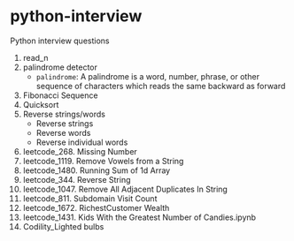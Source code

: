 # python-interview
Python interview questions 

1. read_n
2. palindrome detector
    * `palindrome`: A palindrome is a word, number, phrase, or other sequence of characters which reads the same backward as forward
3. Fibonacci Sequence
4. Quicksort
5. Reverse strings/words
   * Reverse strings
   * Reverse words
   * Reverse individual words
6. leetcode_268. Missing Number
7. leetcode_1119. Remove Vowels from a String
8. leetcode_1480. Running Sum of 1d Array
9. leetcode_344. Reverse String
10. leetcode_1047. Remove All Adjacent Duplicates In String
11. leetcode_811. Subdomain Visit Count
12. leetcode_1672. RichestCustomer Wealth
13. leetcode_1431. Kids With the Greatest Number of Candies.ipynb
14. Codility_Lighted bulbs

